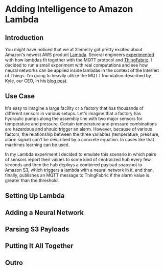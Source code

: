 # Adding Intelligence to Amazon Lambda

## Introduction

You might have noticed that we at 2lemetry got pretty excited about Amazon's newest AWS product [Lambda](http://aws.amazon.com/lambda/). Several engineers [experimented](http://2lemetry.com/blogs-resources/) with how lambdas fit together with the MQTT protocol and [ThingFabric](https://app.thingfabric.com). I decided to run a small experiment with real computations and see how neural networks can be applied inside lambdas in the context of the Internet of Things. I'm going to heavily utilize the MQTT foundation described by Kyle, our CEO, in his [blog post](http://2lemetry.com/2014/12/05/native-mqtt-lambda/).

## Use Case

It's easy to imagine a large facility or a factory that has thousands of different sensors in various setups. Let's imagine that a factory has hydraulic pumps along the assembly line with two major sensors for temperature and pressure. Certain temperature and pressure combinations are hazardous and should trigger an alarm. However, because of various factors, the relationship between the three variables (temperature, pressure, alarm signal) can't be described by a concrete equation. In cases like that machines learning can be used.
 
 In my Lambda experiment I decided to emulate this scenario in which pairs of sensors report their values to some kind of centralized hub every few seconds and then the hub deploys a combined payload snapshot to Amazon S3, which triggers a lambda with a neural network in it, and then, finally, publishes an MQTT message to ThingFabric if the alarm value is greater than the threshold.
 
 ## Setting Up Lambda
 
 ## Adding a Neural Network
 
 ## Parsing S3 Payloads
 
 ## Putting It All Together
 
 ## Outro